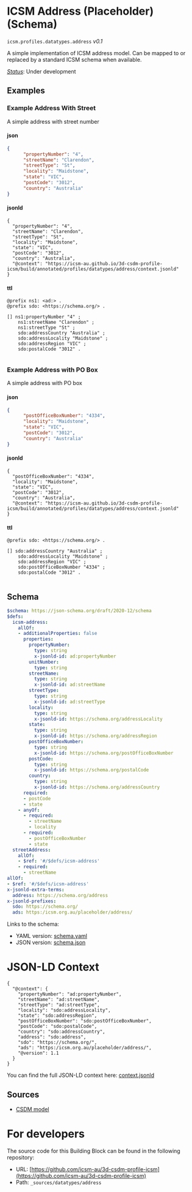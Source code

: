 
# ICSM Address (Placeholder) (Schema)

`icsm.profiles.datatypes.address` *v0.1*

A simple implementation of ICSM address model. Can be mapped to or replaced by a standard ICSM schema when available.

[*Status*](http://www.opengis.net/def/status): Under development

## Examples

### Example Address With Street
A simple address with street number
#### json
```json
{
      "propertyNumber": "4",
      "streetName": "Clarendon",
      "streetType": "St",
      "locality": "Maidstone",
      "state": "VIC",
      "postCode": "3012",
      "country": "Australia"
}

```

#### jsonld
```jsonld
{
  "propertyNumber": "4",
  "streetName": "Clarendon",
  "streetType": "St",
  "locality": "Maidstone",
  "state": "VIC",
  "postCode": "3012",
  "country": "Australia",
  "@context": "https://icsm-au.github.io/3d-csdm-profile-icsm/build/annotated/profiles/datatypes/address/context.jsonld"
}
```

#### ttl
```ttl
@prefix ns1: <ad:> .
@prefix sdo: <https://schema.org/> .

[] ns1:propertyNumber "4" ;
    ns1:streetName "Clarendon" ;
    ns1:streetType "St" ;
    sdo:addressCountry "Australia" ;
    sdo:addressLocality "Maidstone" ;
    sdo:addressRegion "VIC" ;
    sdo:postalCode "3012" .


```


### Example Address with PO Box
A simple address with PO box
#### json
```json
{
      "postOfficeBoxNumber": "4334",
      "locality": "Maidstone",
      "state": "VIC",
      "postCode": "3012",
      "country": "Australia"
}

```

#### jsonld
```jsonld
{
  "postOfficeBoxNumber": "4334",
  "locality": "Maidstone",
  "state": "VIC",
  "postCode": "3012",
  "country": "Australia",
  "@context": "https://icsm-au.github.io/3d-csdm-profile-icsm/build/annotated/profiles/datatypes/address/context.jsonld"
}
```

#### ttl
```ttl
@prefix sdo: <https://schema.org/> .

[] sdo:addressCountry "Australia" ;
    sdo:addressLocality "Maidstone" ;
    sdo:addressRegion "VIC" ;
    sdo:postOfficeBoxNumber "4334" ;
    sdo:postalCode "3012" .


```

## Schema

```yaml
$schema: https://json-schema.org/draft/2020-12/schema
$defs:
  icsm-address:
    allOf:
    - additionalProperties: false
      properties:
        propertyNumber:
          type: string
          x-jsonld-id: ad:propertyNumber
        unitNumber:
          type: string
        streetName:
          type: string
          x-jsonld-id: ad:streetName
        streetType:
          type: string
          x-jsonld-id: ad:streetType
        locality:
          type: string
          x-jsonld-id: https://schema.org/addressLocality
        state:
          type: string
          x-jsonld-id: https://schema.org/addressRegion
        postOfficeBoxNumber:
          type: string
          x-jsonld-id: https://schema.org/postOfficeBoxNumber
        postCode:
          type: string
          x-jsonld-id: https://schema.org/postalCode
        country:
          type: string
          x-jsonld-id: https://schema.org/addressCountry
      required:
      - postCode
      - state
    - anyOf:
      - required:
        - streetName
        - locality
      - required:
        - postOfficeBoxNumber
        - state
  streetAddress:
    allOf:
    - $ref: '#/$defs/icsm-address'
    - required:
      - streetName
allOf:
- $ref: '#/$defs/icsm-address'
x-jsonld-extra-terms:
  address: https://schema.org/address
x-jsonld-prefixes:
  sdo: https://schema.org/
  ads: https:/icsm.org.au/placeholder/address/

```

Links to the schema:

* YAML version: [schema.yaml](https://icsm-au.github.io/3d-csdm-profile-icsm/build/annotated/profiles/datatypes/address/schema.json)
* JSON version: [schema.json](https://icsm-au.github.io/3d-csdm-profile-icsm/build/annotated/profiles/datatypes/address/schema.yaml)


# JSON-LD Context

```jsonld
{
  "@context": {
    "propertyNumber": "ad:propertyNumber",
    "streetName": "ad:streetName",
    "streetType": "ad:streetType",
    "locality": "sdo:addressLocality",
    "state": "sdo:addressRegion",
    "postOfficeBoxNumber": "sdo:postOfficeBoxNumber",
    "postCode": "sdo:postalCode",
    "country": "sdo:addressCountry",
    "address": "sdo:address",
    "sdo": "https://schema.org/",
    "ads": "https:/icsm.org.au/placeholder/address/",
    "@version": 1.1
  }
}
```

You can find the full JSON-LD context here:
[context.jsonld](https://icsm-au.github.io/3d-csdm-profile-icsm/build/annotated/profiles/datatypes/address/context.jsonld)

## Sources

* [CSDM model](https://github.com/icsm-au/3d-csdm)

# For developers

The source code for this Building Block can be found in the following repository:

* URL: [https://github.com/icsm-au/3d-csdm-profile-icsm](https://github.com/icsm-au/3d-csdm-profile-icsm)
* Path: `_sources/datatypes/address`


